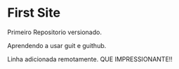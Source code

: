 # First Site

Primeiro Repositorio versionado.

Aprendendo a usar guit e guithub.

Linha adicionada remotamente. QUE IMPRESSIONANTE!!
